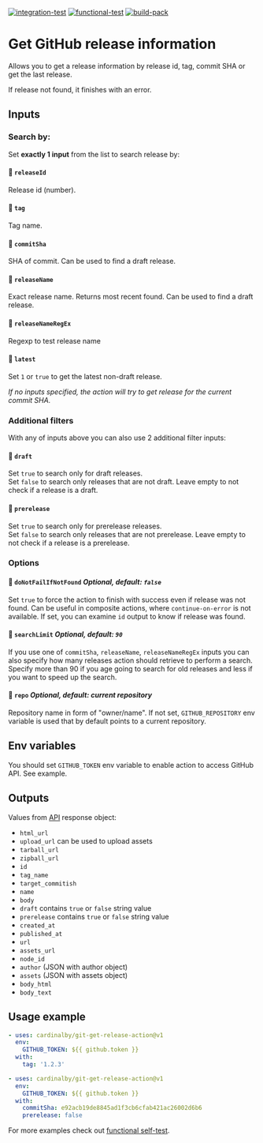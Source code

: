 [![integration-test](https://github.com/cardinalby/git-get-release-action/actions/workflows/integration-test.yml/badge.svg)](https://github.com/cardinalby/git-get-release-action/actions/workflows/integration-test.yml)
[![functional-test](https://github.com/cardinalby/git-get-release-action/actions/workflows/functional-test.yml/badge.svg)](https://github.com/cardinalby/git-get-release-action/actions/workflows/functional-test.yml)
[![build-pack](https://github.com/cardinalby/git-get-release-action/actions/workflows/build-pack.yml/badge.svg)](https://github.com/cardinalby/git-get-release-action/actions/workflows/build-pack.yml)

# Get GitHub release information 

Allows you to get a release information by release id, tag, commit SHA or get the last release.

If release not found, it finishes with an error.

## Inputs

### Search by:

Set **exactly 1 input** from the list to search release by:

#### 🔸 `releaseId` 
Release id (number).

#### 🔸 `tag` 
Tag name.

#### 🔸 `commitSha`
SHA of commit. Can be used to find a draft release.

#### 🔸 `releaseName`
Exact release name. Returns most recent found. Can be used to find a draft release.

#### 🔸 `releaseNameRegEx` 
Regexp to test release name

#### 🔸 `latest` 
Set `1` or `true` to get the latest non-draft release.

_If no inputs specified, the action will try to get release for the current commit SHA._

### Additional filters

With any of inputs above you can also use 2 additional filter inputs:

#### 🔹 `draft`
Set `true` to search only for draft releases. <br>
Set `false` to search only releases that are not draft.
Leave empty to not check if a release is a draft.

#### 🔹 `prerelease`
Set `true` to search only for prerelease releases.<br>
Set `false` to search only releases that are not prerelease.
Leave empty to not check if a release is a prerelease.

### Options

#### 🔻 `doNotFailIfNotFound` _Optional, default: `false`_

Set `true` to force the action to finish with success even if release was not found. 
Can be useful in composite actions, where `continue-on-error` is not available.
If set, you can examine `id` output to know if release was found.

#### 🔻 `searchLimit` _Optional, default: `90`_
If you use one of `commitSha`, `releaseName`, 
`releaseNameRegEx` inputs you can also specify how many releases action should retrieve to perform 
a search. Specify more than 90 if
you age going to search for old releases and less if you want to speed up the search.

#### 🔻 `repo` _Optional, default: current repository_

Repository name in form of "owner/name". If not set, `GITHUB_REPOSITORY` env variable is used that by 
default points to a current repository.

## Env variables

You should set `GITHUB_TOKEN` env variable to enable action to access GitHub API. See example.

## Outputs
Values from [API](https://docs.github.com/en/rest/reference/repos#releases) response object:

* `html_url`
* `upload_url` can be used to upload assets
* `tarball_url`
* `zipball_url`
* `id`
* `tag_name`
* `target_commitish`
* `name`
* `body`
* `draft` contains `true` or `false` string value
* `prerelease` contains `true` or `false` string value
* `created_at`
* `published_at`
* `url`
* `assets_url`
* `node_id`
* `author` (JSON with author object)
* `assets` (JSON with assets object)
* `body_html`
* `body_text`

## Usage example

```yaml
- uses: cardinalby/git-get-release-action@v1
  env:
    GITHUB_TOKEN: ${{ github.token }}
  with:
    tag: '1.2.3'    
```

```yaml
- uses: cardinalby/git-get-release-action@v1
  env:
    GITHUB_TOKEN: ${{ github.token }}
  with:
    commitSha: e92acb19de8845ad1f3cb6cfab421ac26002d6b6
    prerelease: false
```

For more examples check out [functional self-test](./.github/workflows/functional-test.yml).